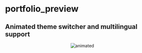# portfolio_preview


## Animated theme switcher and multilingual support

<p align="center">
  <img src="https://github.com/GaLenN3228/portfolio_preview/blob/main/assets/theme_and_language.gif" alt="animated" />
</p>

